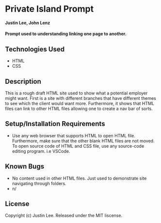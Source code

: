 # Private Island Prompt

#### Justin Lee, John Lenz

#### Prompt used to understanding linking one page to another.

## Technologies Used

* HTML
* CSS

## Description

This is a rough draft HTML site used to show what a potential employer might want. First is a site with different branches that have different themes to see which the client would want more. Furthermore, it shows that HTML files can link to other HTML files allowing one to create a nav bar of sorts.

## Setup/Installation Requirements

* Use any web browser that supports HTML to open HTML file. Furthermore, make sure that the other blank HTML files are not moved. To open source code of HTML and CSS file, use any source-code editing program. i.e VSCode.

## Known Bugs

* No content used in other HTML files. Just used to demonstrate site navigating through folders.
* n/

## License

Copyright (c) Justin Lee. Released under the MIT liscense.
